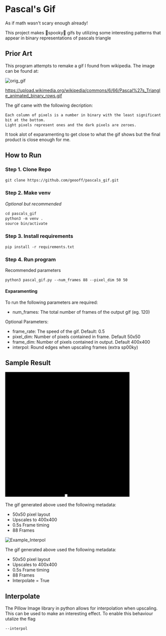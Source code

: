 # Pascal's Gif
As if math wasn't scary enough already!

This project makes 👻spooky👻 gifs by utilizing some interesting patterns that appear in binary representations of pascals triangle

## Prior Art
This program attempts to remake a gif I found from wikipedia.
The image can be found at:

![orig_gif](https://upload.wikimedia.org/wikipedia/commons/6/66/Pascal%27s_Triangle_animated_binary_rows.gif)

https://upload.wikimedia.org/wikipedia/commons/6/66/Pascal%27s_Triangle_animated_binary_rows.gif

The gif came with the following decription:

```Each frame represents a row in Pascal's triangle.
Each column of pixels is a number in binary with the least significant bit at the bottom.
Light pixels represent ones and the dark pixels are zeroes.
```

It took alot of exparamenting to get close to what the gif shows but the final product is close enough for me.

## How to Run

### Step 1. Clone Repo
```
git clone https://github.com/geooff/pascals_gif.git
```

### Step 2. Make venv
_Optional but recommended_
``` 
cd pascals_gif
python3 -m venv .
source bin/activate
```

### Step 3. Install requirements
```
pip install -r requirements.txt
```

### Step 4. Run program
Recommended parameters
```
python3 pascal_gif.py --num_frames 88 --pixel_dim 50 50
```

#### Exparamenting
To run the following parameters are required:
* num_frames: The total number of frames of the output gif (eg. 120)

Optional Parameters:
* frame_rate: The speed of the gif. Default: 0.5
* pixel_dim: Number of pixels contained in frame. Default 50x50
* frame_dim: Number of pixels contained in output. Default 400x400
* interpol: Round edges when upscaling frames (extra sp00ky)

## Sample Result

![Example](README_resources/pascals_triangle_88.gif)

The gif generated above used the following metadata:
* 50x50 pixel layout
* Upscales to 400x400
* 0.5s Frame timing
* 88 Frames

![Example_Interpol](README_resources/pascals_triangle_88_interpol.gif)

The gif generated above used the following metadata:
* 50x50 pixel layout
* Upscales to 400x400
* 0.5s Frame timing
* 88 Frames
* Interpolate = True

## Interpolate

The Pillow Image library in python allows for interpolation when upscaling. This can be used to make an interesting effect. To enable this behaviour utalize the flag
```
--interpol
```
